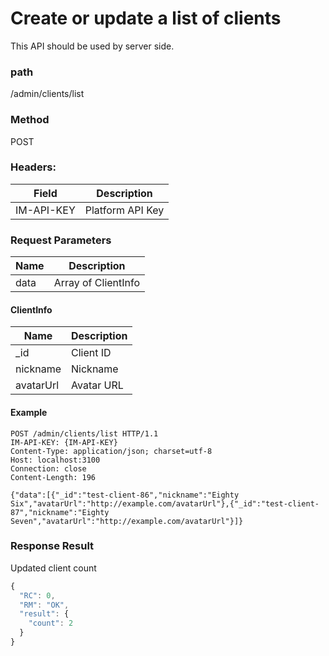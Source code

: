 # Create or update a list of clients

This API should be used by server side.

### path

/admin/clients/list

### Method

POST

### Headers:

| Field      | Description      |
| ---------- | ---------------- |
| IM-API-KEY | Platform API Key |

### Request Parameters

| Name | Description         |
| ---- | ------------------- |
| data | Array of ClientInfo |

#### ClientInfo

| Name      | Description |
| --------- | ----------- |
| \_id      | Client ID   |
| nickname  | Nickname    |
| avatarUrl | Avatar URL  |

#### Example

```
POST /admin/clients/list HTTP/1.1
IM-API-KEY: {IM-API-KEY}
Content-Type: application/json; charset=utf-8
Host: localhost:3100
Connection: close
Content-Length: 196

{"data":[{"_id":"test-client-86","nickname":"Eighty Six","avatarUrl":"http://example.com/avatarUrl"},{"_id":"test-client-87","nickname":"Eighty Seven","avatarUrl":"http://example.com/avatarUrl"}]}

```

### Response Result

Updated client count

```javascript
{
  "RC": 0,
  "RM": "OK",
  "result": {
    "count": 2
  }
}
```
